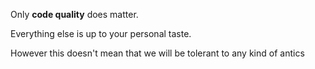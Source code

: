 Only **code quality** does matter.

Everything else is up to your personal taste. 

However this doesn't mean that we will be tolerant to any kind of antics
